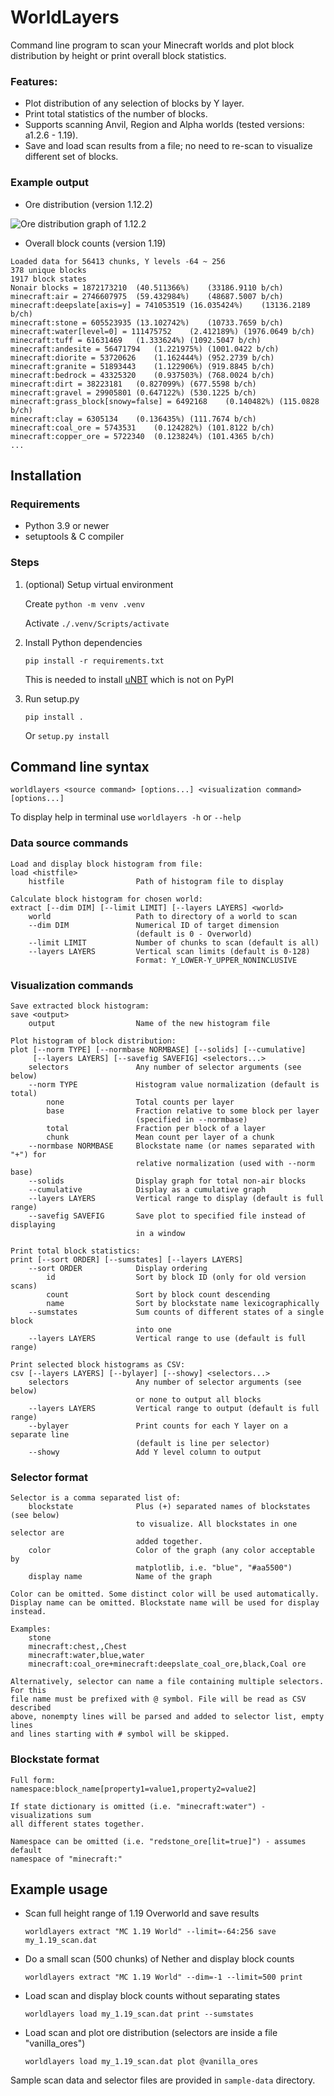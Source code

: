 # WorldLayers

Command line program to scan your Minecraft worlds and plot block distribution by height or print overall block statistics.

### Features:
- Plot distribution of any selection of blocks by Y layer.
- Print total statistics of the number of blocks.
- Supports scanning Anvil, Region and Alpha worlds (tested versions: a1.2.6 - 1.19).
- Save and load scan results from a file; no need to re-scan to visualize different set of blocks.

### Example output

- Ore distribution (version 1.12.2)

![Ore distribution graph of 1.12.2](images/example1.png)

- Overall block counts (version 1.19)

```
Loaded data for 56413 chunks, Y levels -64 ~ 256
378 unique blocks
1917 block states
Nonair blocks = 1872173210	(40.511366%)	(33186.9110 b/ch)
minecraft:air = 2746607975	(59.432984%)	(48687.5007 b/ch)
minecraft:deepslate[axis=y] = 741053519	(16.035424%)	(13136.2189 b/ch)
minecraft:stone = 605523935	(13.102742%)	(10733.7659 b/ch)
minecraft:water[level=0] = 111475752	(2.412189%)	(1976.0649 b/ch)
minecraft:tuff = 61631469	(1.333624%)	(1092.5047 b/ch)
minecraft:andesite = 56471794	(1.221975%)	(1001.0422 b/ch)
minecraft:diorite = 53720626	(1.162444%)	(952.2739 b/ch)
minecraft:granite = 51893443	(1.122906%)	(919.8845 b/ch)
minecraft:bedrock = 43325320	(0.937503%)	(768.0024 b/ch)
minecraft:dirt = 38223181	(0.827099%)	(677.5598 b/ch)
minecraft:gravel = 29905801	(0.647122%)	(530.1225 b/ch)
minecraft:grass_block[snowy=false] = 6492168	(0.140482%)	(115.0828 b/ch)
minecraft:clay = 6305134	(0.136435%)	(111.7674 b/ch)
minecraft:coal_ore = 5743531	(0.124282%)	(101.8122 b/ch)
minecraft:copper_ore = 5722340	(0.123824%)	(101.4365 b/ch)
...
```


## Installation

### Requirements
- Python 3.9 or newer
- setuptools & C compiler

### Steps
1. (optional) Setup virtual environment
    
    Create `python -m venv .venv`

    Activate `./.venv/Scripts/activate`

2. Install Python dependencies
    
    `pip install -r requirements.txt`

    This is needed to install [uNBT](https://github.com/Metaray/uNBT) which is not on PyPI

3. Run setup.py

    `pip install .`

    Or `setup.py install`


## Command line syntax
`worldlayers <source command> [options...] <visualization command> [options...]`

To display help in terminal use `worldlayers -h` or `--help`

### Data source commands
```
Load and display block histogram from file:
load <histfile>
    histfile                Path of histogram file to display

Calculate block histogram for chosen world:
extract [--dim DIM] [--limit LIMIT] [--layers LAYERS] <world>
    world                   Path to directory of a world to scan
    --dim DIM               Numerical ID of target dimension
                            (default is 0 - Overworld)
    --limit LIMIT           Number of chunks to scan (default is all)
    --layers LAYERS         Vertical scan limits (default is 0-128)
                            Format: Y_LOWER-Y_UPPER_NONINCLUSIVE
```

### Visualization commands
```
Save extracted block histogram:
save <output>
    output                  Name of the new histogram file

Plot histogram of block distribution:
plot [--norm TYPE] [--normbase NORMBASE] [--solids] [--cumulative]
     [--layers LAYERS] [--savefig SAVEFIG] <selectors...>
    selectors               Any number of selector arguments (see below)
    --norm TYPE             Histogram value normalization (default is total)
        none                Total counts per layer
        base                Fraction relative to some block per layer
                            (specified in --normbase)
        total               Fraction per block of a layer
        chunk               Mean count per layer of a chunk
    --normbase NORMBASE     Blockstate name (or names separated with "+") for
                            relative normalization (used with --norm base)
    --solids                Display graph for total non-air blocks
    --cumulative            Display as a cumulative graph
    --layers LAYERS         Vertical range to display (default is full range)
    --savefig SAVEFIG       Save plot to specified file instead of displaying
                            in a window

Print total block statistics:
print [--sort ORDER] [--sumstates] [--layers LAYERS]
    --sort ORDER            Display ordering
        id                  Sort by block ID (only for old version scans)
        count               Sort by block count descending
        name                Sort by blockstate name lexicographically
    --sumstates             Sum counts of different states of a single block
                            into one
    --layers LAYERS         Vertical range to use (default is full range)

Print selected block histograms as CSV:
csv [--layers LAYERS] [--bylayer] [--showy] <selectors...>
    selectors               Any number of selector arguments (see below)
                            or none to output all blocks
    --layers LAYERS         Vertical range to output (default is full range)
    --bylayer               Print counts for each Y layer on a separate line
                            (default is line per selector)
    --showy                 Add Y level column to output
```

### Selector format
```
Selector is a comma separated list of:
    blockstate              Plus (+) separated names of blockstates (see below)
                            to visualize. All blockstates in one selector are
                            added together.
    color                   Color of the graph (any color acceptable by
                            matplotlib, i.e. "blue", "#aa5500")
    display name            Name of the graph

Color can be omitted. Some distinct color will be used automatically.
Display name can be omitted. Blockstate name will be used for display instead.

Examples:
    stone
    minecraft:chest,,Chest
    minecraft:water,blue,water
    minecraft:coal_ore+minecraft:deepslate_coal_ore,black,Coal ore

Alternatively, selector can name a file containing multiple selectors. For this
file name must be prefixed with @ symbol. File will be read as CSV described
above, nonempty lines will be parsed and added to selector list, empty lines
and lines starting with # symbol will be skipped.
```

### Blockstate format
```
Full form:
namespace:block_name[property1=value1,property2=value2]

If state dictionary is omitted (i.e. "minecraft:water") - visualizations sum
all different states together.

Namespace can be omitted (i.e. "redstone_ore[lit=true]") - assumes default
namespace of "minecraft:"
```


## Example usage
- Scan full height range of 1.19 Overworld and save results

    `worldlayers extract "MC 1.19 World" --limit=-64:256 save my_1.19_scan.dat`

- Do a small scan (500 chunks) of Nether and display block counts

    `worldlayers extract "MC 1.19 World" --dim=-1 --limit=500 print`

- Load scan and display block counts without separating states

    `worldlayers load my_1.19_scan.dat print --sumstates`

- Load scan and plot ore distribution (selectors are inside a file "vanilla_ores")

    `worldlayers load my_1.19_scan.dat plot @vanilla_ores`

Sample scan data and selector files are provided in `sample-data` directory.
